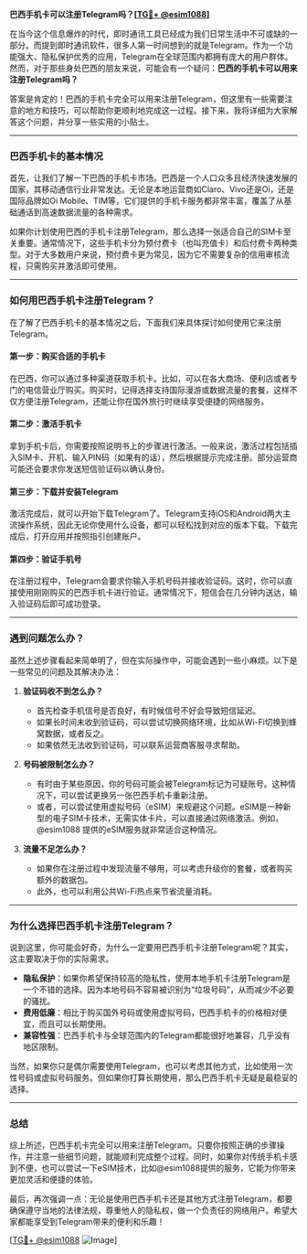 **巴西手机卡可以注册Telegram吗？[[TG💪+ @esim1088](https://t.me/s/esim1088)]**

在当今这个信息爆炸的时代，即时通讯工具已经成为我们日常生活中不可或缺的一部分。而提到即时通讯软件，很多人第一时间想到的就是Telegram。作为一个功能强大、隐私保护优秀的应用，Telegram在全球范围内都拥有庞大的用户群体。然而，对于那些身处巴西的朋友来说，可能会有一个疑问：**巴西的手机卡可以用来注册Telegram吗？**

答案是肯定的！巴西的手机卡完全可以用来注册Telegram，但这里有一些需要注意的地方和技巧，可以帮助你更顺利地完成这一过程。接下来，我将详细为大家解答这个问题，并分享一些实用的小贴士。

---

### **巴西手机卡的基本情况**

首先，让我们了解一下巴西的手机卡市场。巴西是一个人口众多且经济快速发展的国家，其移动通信行业非常发达。无论是本地运营商如Claro、Vivo还是Oi，还是国际品牌如Oi Mobile、TIM等，它们提供的手机卡服务都非常丰富，覆盖了从基础通话到高速数据流量的各种需求。

如果你计划使用巴西的手机卡注册Telegram，那么选择一张适合自己的SIM卡至关重要。通常情况下，这些手机卡分为预付费卡（也叫充值卡）和后付费卡两种类型。对于大多数用户来说，预付费卡更为常见，因为它不需要复杂的信用审核流程，只需购买并激活即可使用。

---

### **如何用巴西手机卡注册Telegram？**

在了解了巴西手机卡的基本情况之后，下面我们来具体探讨如何使用它来注册Telegram。

#### **第一步：购买合适的手机卡**
在巴西，你可以通过多种渠道获取手机卡。比如，可以在各大商场、便利店或者专门的电信营业厅购买。购买时，记得选择支持国际漫游或数据流量的套餐，这样不仅方便注册Telegram，还能让你在国外旅行时继续享受便捷的网络服务。

#### **第二步：激活手机卡**
拿到手机卡后，你需要按照说明书上的步骤进行激活。一般来说，激活过程包括插入SIM卡、开机、输入PIN码（如果有的话），然后根据提示完成注册。部分运营商可能还会要求你发送短信验证码以确认身份。

#### **第三步：下载并安装Telegram**
激活完成后，就可以开始下载Telegram了。Telegram支持iOS和Android两大主流操作系统，因此无论你使用什么设备，都可以轻松找到对应的版本下载。下载完成后，打开应用并按照指引创建账户。

#### **第四步：验证手机号**
在注册过程中，Telegram会要求你输入手机号码并接收验证码。这时，你可以直接使用刚刚购买的巴西手机卡进行验证。通常情况下，短信会在几分钟内送达，输入验证码后即可成功登录。

---

### **遇到问题怎么办？**

虽然上述步骤看起来简单明了，但在实际操作中，可能会遇到一些小麻烦。以下是一些常见的问题及其解决办法：

1. **验证码收不到怎么办？**
   - 首先检查手机信号是否良好，有时候信号不好会导致短信延迟。
   - 如果长时间未收到验证码，可以尝试切换网络环境，比如从Wi-Fi切换到蜂窝数据，或者反之。
   - 如果依然无法收到验证码，可以联系运营商客服寻求帮助。

2. **号码被限制怎么办？**
   - 有时由于某些原因，你的号码可能会被Telegram标记为可疑账号。这种情况下，可以尝试更换另一张巴西手机卡重新注册。
   - 或者，可以尝试使用虚拟号码（eSIM）来规避这个问题。eSIM是一种新型的电子SIM卡技术，无需实体卡片，可以直接通过网络激活。例如，@esim1088 提供的eSIM服务就非常适合这种情况。

3. **流量不足怎么办？**
   - 如果你在注册过程中发现流量不够用，可以考虑升级你的套餐，或者购买额外的数据包。
   - 此外，也可以利用公共Wi-Fi热点来节省流量消耗。

---

### **为什么选择巴西手机卡注册Telegram？**

说到这里，你可能会好奇，为什么一定要用巴西手机卡注册Telegram呢？其实，这主要取决于你的实际需求。

- **隐私保护**：如果你希望保持较高的隐私性，使用本地手机卡注册Telegram是一个不错的选择。因为本地号码不容易被识别为“垃圾号码”，从而减少不必要的骚扰。
- **费用低廉**：相比于购买国外号码或使用虚拟号码，巴西手机卡的价格相对便宜，而且可以长期使用。
- **兼容性强**：巴西手机卡与全球范围内的Telegram都能很好地兼容，几乎没有地区限制。

当然，如果你只是偶尔需要使用Telegram，也可以考虑其他方式，比如使用一次性号码或虚拟号码服务。但如果你打算长期使用，那么巴西手机卡无疑是最稳妥的选择。

---

### **总结**

综上所述，巴西手机卡完全可以用来注册Telegram。只要你按照正确的步骤操作，并注意一些细节问题，就能顺利完成整个过程。同时，如果你对传统手机卡感到不便，也可以尝试一下eSIM技术，比如@esim1088提供的服务，它能为你带来更加灵活和便捷的体验。

最后，再次强调一点：无论是使用巴西手机卡还是其他方式注册Telegram，都要确保遵守当地的法律法规，尊重他人的隐私权，做一个负责任的网络用户。希望大家都能享受到Telegram带来的便利和乐趣！

[[TG💪+ @esim1088](https://t.me/s/esim1088) ![Image](https://i.postimg.cc/4NQfJmqS/Snipaste-2025-05-13-00-14-12.png)]